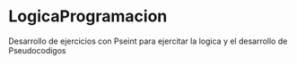 # LogicaProgramacion
Desarrollo de ejercicios con Pseint para ejercitar la logica y el desarrollo de Pseudocodigos

